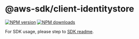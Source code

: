 # @aws-sdk/client-identitystore

[![NPM version](https://img.shields.io/npm/v/@aws-sdk/client-identitystore/beta.svg)](https://www.npmjs.com/package/@aws-sdk/client-identitystore)
[![NPM downloads](https://img.shields.io/npm/dm/@aws-sdk/client-identitystore.svg)](https://www.npmjs.com/package/@aws-sdk/client-identitystore)

For SDK usage, please step to [SDK readme](https://github.com/aws/aws-sdk-js-v3).
